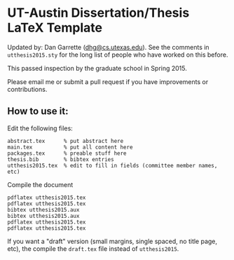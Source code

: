 # UT-Austin Dissertation/Thesis LaTeX Template

Updated by: Dan Garrette (dhg@cs.utexas.edu).  See the comments in `utthesis2015.sty` for the long list of people who have worked on this before.

This passed inspection by the graduate school in Spring 2015.

Please email me or submit a pull request if you have improvements or contributions.


## How to use it:

Edit the following files:

    abstract.tex      % put abstract here
    main.tex          % put all content here
    packages.tex      % preable stuff here
    thesis.bib        % bibtex entries
    utthesis2015.tex  % edit to fill in fields (committee member names, etc)

Compile the document

    pdflatex utthesis2015.tex
    pdflatex utthesis2015.tex
    bibtex utthesis2015.aux
    bibtex utthesis2015.aux
    pdflatex utthesis2015.tex
    pdflatex utthesis2015.tex

If you want a "draft" version (small margins, single spaced, no title page, etc), the compile the `draft.tex` file instead of `utthesis2015`.



